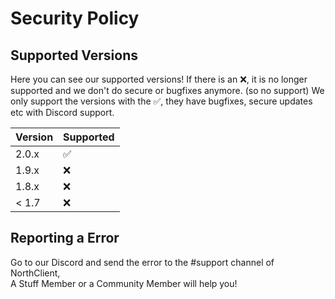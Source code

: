 # Security Policy

## Supported Versions

Here you can see our supported versions! If there is an :x:, it is no longer supported and we don't do secure or bugfixes anymore. (so no support) We only support the versions with the ✅, they have bugfixes, secure updates etc with Discord support.

| Version | Supported          |
| ------- | ------------------ |
| 2.0.x   | :white_check_mark: |
| 1.9.x   | :x:                |
| 1.8.x   | :x:                |
| < 1.7   | :x:                |

## Reporting a Error

Go to our Discord and send the error to the #support channel of NorthClient, <br/> A Stuff Member or a Community Member will help you!
